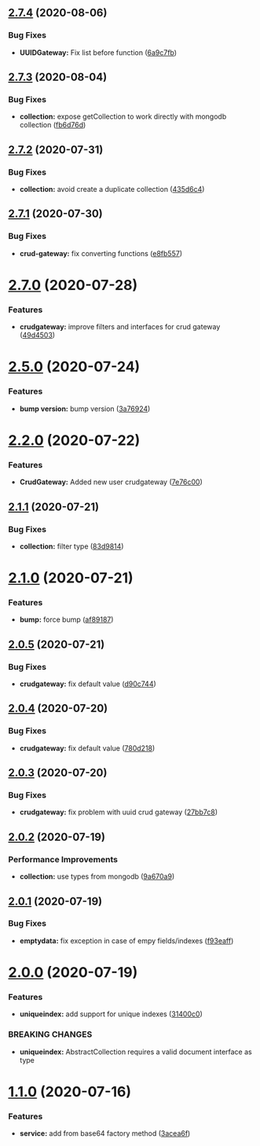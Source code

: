 ## [2.7.4](https://github.com/ai-music/echo/compare/v2.7.3...v2.7.4) (2020-08-06)

### Bug Fixes

-   **UUIDGateway:** Fix list before function ([6a9c7fb](https://github.com/ai-music/echo/commit/6a9c7fb1a153b2a7a8da35621b2ae97a3618b858))

## [2.7.3](https://github.com/ai-music/echo/compare/v2.7.2...v2.7.3) (2020-08-04)

### Bug Fixes

-   **collection:** expose getCollection to work directly with mongodb collection ([fb6d76d](https://github.com/ai-music/echo/commit/fb6d76d0b66afee7f35bc20a7eb3236151cc4e8e))

## [2.7.2](https://github.com/ai-music/echo/compare/v2.7.1...v2.7.2) (2020-07-31)

### Bug Fixes

-   **collection:** avoid create a duplicate collection ([435d6c4](https://github.com/ai-music/echo/commit/435d6c41862d21086dc7165559814584f4f6367e))

## [2.7.1](https://github.com/ai-music/echo/compare/v2.7.0...v2.7.1) (2020-07-30)

### Bug Fixes

-   **crud-gateway:** fix converting functions ([e8fb557](https://github.com/ai-music/echo/commit/e8fb557f887e10886ee2ba19425584281944ed23))

# [2.7.0](https://github.com/ai-music/echo/compare/v2.6.0...v2.7.0) (2020-07-28)

### Features

-   **crudgateway:** improve filters and interfaces for crud gateway ([49d4503](https://github.com/ai-music/echo/commit/49d4503d16c6eb3311e950d3a11350846f380fb4))

# [2.5.0](https://github.com/ai-music/echo/compare/v2.4.0...v2.5.0) (2020-07-24)

### Features

-   **bump version:** bump version ([3a76924](https://github.com/ai-music/echo/commit/3a769241c501204bc1df6832108e8b6382f1ddd7))

# [2.2.0](https://github.com/ai-music/echo/compare/v2.1.1...v2.2.0) (2020-07-22)

### Features

-   **CrudGateway:** Added new user crudgateway ([7e76c00](https://github.com/ai-music/echo/commit/7e76c00650c531f319d3185f044270927732ffd8))

## [2.1.1](https://github.com/ai-music/echo/compare/v2.1.0...v2.1.1) (2020-07-21)

### Bug Fixes

-   **collection:** filter type ([83d9814](https://github.com/ai-music/echo/commit/83d9814f2c5bbfa7924f245008c104e8937e339a))

# [2.1.0](https://github.com/ai-music/echo/compare/v2.0.5...v2.1.0) (2020-07-21)

### Features

-   **bump:** force bump ([af89187](https://github.com/ai-music/echo/commit/af89187c31ea73c3866e2b45c9d85e6da5086086))

## [2.0.5](https://github.com/ai-music/echo/compare/v2.0.4...v2.0.5) (2020-07-21)

### Bug Fixes

-   **crudgateway:** fix default value ([d90c744](https://github.com/ai-music/echo/commit/d90c744efdd8f4581f5f791694b2b9ffaeea28ce))

## [2.0.4](https://github.com/ai-music/echo/compare/v2.0.3...v2.0.4) (2020-07-20)

### Bug Fixes

-   **crudgateway:** fix default value ([780d218](https://github.com/ai-music/echo/commit/780d2187373dd3ef277677f97c2932ee766e0d90))

## [2.0.3](https://github.com/ai-music/echo/compare/v2.0.2...v2.0.3) (2020-07-20)

### Bug Fixes

-   **crudgateway:** fix problem with uuid crud gateway ([27bb7c8](https://github.com/ai-music/echo/commit/27bb7c8930b4210dca88aad31be52883ebb33c61))

## [2.0.2](https://github.com/ai-music/echo/compare/v2.0.1...v2.0.2) (2020-07-19)

### Performance Improvements

-   **collection:** use types from mongodb ([9a670a9](https://github.com/ai-music/echo/commit/9a670a9d99796a0958412de7c6e7664eb6dcd3ef))

## [2.0.1](https://github.com/ai-music/echo/compare/v2.0.0...v2.0.1) (2020-07-19)

### Bug Fixes

-   **emptydata:** fix exception in case of empy fields/indexes ([f93eaff](https://github.com/ai-music/echo/commit/f93eaff23c78cc7adff510f253b45bb528faa093))

# [2.0.0](https://github.com/ai-music/echo/compare/v1.1.0...v2.0.0) (2020-07-19)

### Features

-   **uniqueindex:** add support for unique indexes ([31400c0](https://github.com/ai-music/echo/commit/31400c02263bbdc47789c357614625a31a58f273))

### BREAKING CHANGES

-   **uniqueindex:** AbstractCollection requires a valid document interface as type

# [1.1.0](https://github.com/ai-music/echo/compare/v1.0.0...v1.1.0) (2020-07-16)

### Features

-   **service:** add from base64 factory method ([3acea6f](https://github.com/ai-music/echo/commit/3acea6f3e1bc6e4d3c16113de894e8cfa32dc530))
